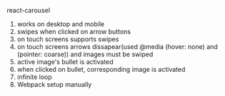  react-carousel

1) works on desktop and mobile
2) swipes when clicked on arrow buttons
3) on touch screens supports swipes 
4) on touch screens arrows dissapear(used @media (hover: none) and (pointer: coarse)) and images must be swiped
5) active image's bullet is activated
6) when clicked on bullet, corresponding image is activated
7) infinite loop
8) Webpack setup manually

